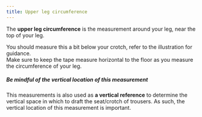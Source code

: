 ```yaml
---
title: Upper leg circumference
---
```


The **upper leg circumference** is the measurement around your leg, near the top of your leg.

You should measure this a bit below your crotch, refer to the illustration for guidance.\
Make sure to keep the tape measure horizontal to the floor as you measure the circumference of your leg.

<Tip>

##### Be mindful of the vertical location of this measurement

This measurements is also used as **a vertical reference** to determine the vertical space in which to draft the seat/crotch of trousers. As such, the vertical location of this measurement is important.

</Tip>
